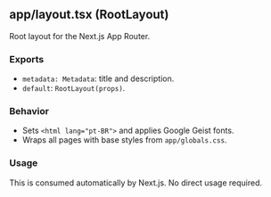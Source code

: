 ## app/layout.tsx (RootLayout)

Root layout for the Next.js App Router.

### Exports
- `metadata: Metadata`: title and description.
- `default`: `RootLayout(props)`.

### Behavior
- Sets `<html lang="pt-BR">` and applies Google Geist fonts.
- Wraps all pages with base styles from `app/globals.css`.

### Usage
This is consumed automatically by Next.js. No direct usage required.

